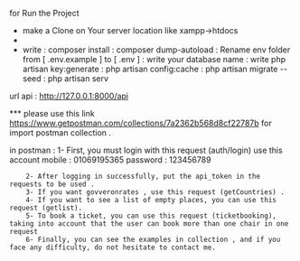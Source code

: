 for Run the Project

- make a Clone on Your server location like xampp->htdocs
- 
- write : composer install
        : composer dump-autoload
        : Rename env folder from  [ .env.example ] to [ .env ] 
        : write your database name 
        : write php artisan key:generate 
        :       php artisan config:cache
        :       php artisan migrate --seed
        :       php artisan serv 
         
url api : http://127.0.0.1:8000/api

*** please use this link https://www.getpostman.com/collections/7a2362b568d8cf22787b 
for import postman collection .



in postman :
        1- First, you must login with this request (auth/login)
            use this account
            mobile : 01069195365
            password : 123456789

        2- After logging in successfully, put the api_token in the requests to be used .
        3- If you want govveronrates , use this request (getCountries) .
        4- If you want to see a list of empty places, you can use this request (getlist).
        5- To book a ticket, you can use this request (ticketbooking), taking into account that the user can book more than one chair in one request
        6- Finally, you can see the examples in collection , and if you face any difficulty, do not hesitate to contact me.

